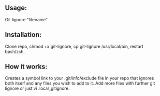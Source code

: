 ## Usage: 
Git lignore "filename"
## Installation:
Clone repo, chmod +x git-lignore, cp git-lignore /usr/local/bin, restart bash/zsh.
## How it works: 
Creates a symbol link to your .git/info/exclude file in your repo that ignores both itself and any files you wish to add to it. Add more files with further git lignore or just vi .local_gitignore.
